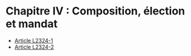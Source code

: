 # Chapitre IV : Composition, élection et mandat

* [Article L2324-1](./LEGIARTI000028699208.md)
* [Article L2324-2](./LEGIARTI000028699239.md)
